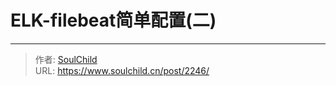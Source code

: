 # ELK-filebeat简单配置(二)  

<!--more-->



---

> 作者: [SoulChild](https://www.soulchild.cn)  
> URL: https://www.soulchild.cn/post/2246/  

